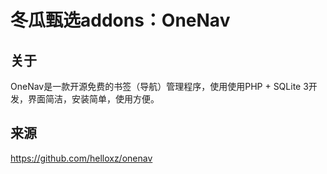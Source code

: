 # 冬瓜甄选addons：OneNav

## 关于

OneNav是一款开源免费的书签（导航）管理程序，使用使用PHP + SQLite 3开发，界面简洁，安装简单，使用方便。

## 来源

https://github.com/helloxz/onenav
